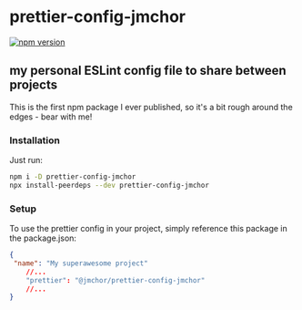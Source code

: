 # prettier-config-jmchor

[![npm version](https://badge.fury.io/js/prettier-config-jmchor.svg)](https://badge.fury.io/js/prettier-config-jmchor)

## my personal ESLint config file to share between projects

This is the first npm package I ever published, so it's a bit rough around the edges - bear with me!

### Installation

Just run:

```bash
npm i -D prettier-config-jmchor
npx install-peerdeps --dev prettier-config-jmchor
```

### Setup

To use the prettier config in your project, simply reference this package in the package.json:

```json
{
 "name": "My superawesome project"
    //...
    "prettier": "@jmchor/prettier-config-jmchor"
    //...
}
```
